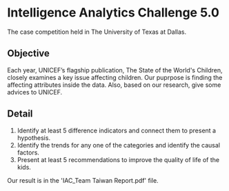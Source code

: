 # Intelligence Analytics Challenge 5.0 
The case competition held in The University of Texas at Dallas.

## Objective
Each year, UNICEF’s flagship publication, The State of the World's Children, closely examines
a key issue affecting children. Our puprpose is finding the affecting attributes inside the data. 
Also, based on our research, give some advices to UNICEF.

## Detail
1. Identify at least 5 difference indicators and connect them to present a hypothesis.
2. Identify the trends for any one of the categories and identify the causal factors.
3. Present at least 5 recommendations to improve the quality of life of the kids.

Our result is in the 'IAC_Team Taiwan Report.pdf' file.
